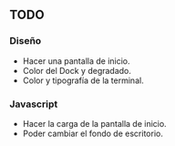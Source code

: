 ## TODO

### Diseño

- Hacer una pantalla de inicio.
- Color del Dock y degradado.
- Color y tipografía de la terminal.

### Javascript

- Hacer la carga de la pantalla de inicio.
- Poder cambiar el fondo de escritorio.
